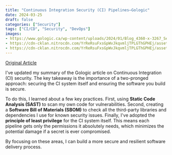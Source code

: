 ```yaml
---
title: "Continuous Integration Security (CI) Pipelines—Gologic"
date: 2024-03-25
draft: false
categories: ["Security"]
tags: ["CI/CD", "Security", "DevOps"]
images:
- https://www.gologic.ca/wp-content/uploads/2024/01/Blog_4360-x-3267_Securite-11-1024x767.png
- https://cdn-cklan.nitrocdn.com/YrReRsuFxsGpWvJkqvmljTPLGThGPHEj/assets/images/optimized/rev-8c11cbc/www.gologic.ca/wp-content/uploads/2024/03/Blog_1200x627_Securite-9-1024x535.png
- https://cdn-cklan.nitrocdn.com/YrReRsuFxsGpWvJkqvmljTPLGThGPHEj/assets/images/optimized/rev-8c11cbc/www.gologic.ca/wp-content/uploads/2024/01/Untitled-6-1024x539.png
---
```


[Original Article](https://www.gologic.ca/en/continuous-integration-security/)

I've updated my summary of the Gologic article on Continuous Integration (CI) security. The key takeaway is the importance of a two-pronged approach: securing the CI system itself and ensuring the software you build is secure.

To do this, I learned about a few key practices. First, using **Static Code Analysis (SAST)** to scan my own code for vulnerabilities. Second, creating a **Software Bill of Materials (SBOM)** to check all the third-party libraries and dependencies I use for known security issues. Finally, I've adopted the **principle of least privilege** for the CI system itself. This means each pipeline gets only the permissions it absolutely needs, which minimizes the potential damage if a secret is ever compromised.

By focusing on these areas, I can build a more secure and resilient software delivery process.